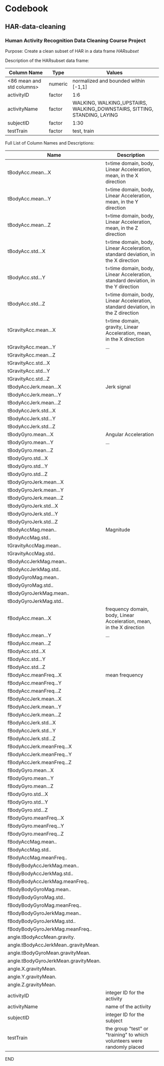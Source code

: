 # Codebook
## HAR-data-cleaning
### Human Activity Recognition Data Cleaning Course Project

Purpose: Create a clean subset of HAR in a data frame _HARsubset_

Description of the HARsubset data frame:

| Column Name | Type | Values |
| ----------- | ---- | ------ |
| <86 mean and std columns>  | numeric | normalized and bounded within [-1,1] |
| activityID | factor | 1:6 |
| activityName | factor | WALKING, WALKING_UPSTAIRS, WALKING_DOWNSTAIRS, SITTING, STANDING, LAYING |
| subjectID | factor | 1:30 |
| testTrain | factor | test, train |

Full List of Column Names and Descriptions:

| Name | Description |
| ----------- | ------------------ |
| tBodyAcc.mean...X |             t=time domain, body, Linear Acceleration, mean, in the X direction |
| tBodyAcc.mean...Y |             t=time domain, body, Linear Acceleration, mean, in the Y direction |
| tBodyAcc.mean...Z|             t=time domain, body, Linear Acceleration, mean, in the Z direction|
| tBodyAcc.std...X|              t=time domain, body, Linear Acceleration, standard deviation, in the X direction|
| tBodyAcc.std...Y|              t=time domain, body, Linear Acceleration, standard deviation, in the Y direction|
| tBodyAcc.std...Z|              t=time domain, body, Linear Acceleration, standard deviation, in the Z direction|
| tGravityAcc.mean...X|          t=time domain, gravity, Linear Acceleration, mean, in the X direction|
| tGravityAcc.mean...Y|          ...|
| tGravityAcc.mean...Z||
| tGravityAcc.std...X||
| tGravityAcc.std...Y||
| tGravityAcc.std...Z||
| tBodyAccJerk.mean...X|         Jerk signal|
| tBodyAccJerk.mean...Y||
| tBodyAccJerk.mean...Z||
| tBodyAccJerk.std...X||
| tBodyAccJerk.std...Y||
| tBodyAccJerk.std...Z||
| tBodyGyro.mean...X|            Angular Acceleration|
| tBodyGyro.mean...Y|            ...|
| tBodyGyro.mean...Z||
| tBodyGyro.std...X||
| tBodyGyro.std...Y||
| tBodyGyro.std...Z||
| tBodyGyroJerk.mean...X||
| tBodyGyroJerk.mean...Y||
| tBodyGyroJerk.mean...Z||
| tBodyGyroJerk.std...X||
| tBodyGyroJerk.std...Y||
| tBodyGyroJerk.std...Z||
| tBodyAccMag.mean..|            Magnitude|
| tBodyAccMag.std..||
| tGravityAccMag.mean..||
| tGravityAccMag.std..||
| tBodyAccJerkMag.mean..||
| tBodyAccJerkMag.std..||
| tBodyGyroMag.mean..||
| tBodyGyroMag.std..||
| tBodyGyroJerkMag.mean..||
| tBodyGyroJerkMag.std..||
| fBodyAcc.mean...X|             frequency domain, body, Linear Acceleration, mean, in the X direction|
| fBodyAcc.mean...Y|             ...|
| fBodyAcc.mean...Z||
| fBodyAcc.std...X||
| fBodyAcc.std...Y||
| fBodyAcc.std...Z||
| fBodyAcc.meanFreq...X|         mean frequency|
| fBodyAcc.meanFreq...Y||
| fBodyAcc.meanFreq...Z||
| fBodyAccJerk.mean...X||
| fBodyAccJerk.mean...Y||
| fBodyAccJerk.mean...Z||
| fBodyAccJerk.std...X||
| fBodyAccJerk.std...Y||
| fBodyAccJerk.std...Z||
| fBodyAccJerk.meanFreq...X||
| fBodyAccJerk.meanFreq...Y||
| fBodyAccJerk.meanFreq...Z||
| fBodyGyro.mean...X||
| fBodyGyro.mean...Y||
| fBodyGyro.mean...Z||
| fBodyGyro.std...X||
| fBodyGyro.std...Y||
| fBodyGyro.std...Z||
| fBodyGyro.meanFreq...X||
| fBodyGyro.meanFreq...Y||
| fBodyGyro.meanFreq...Z||
| fBodyAccMag.mean..||
| fBodyAccMag.std..||
| fBodyAccMag.meanFreq..||
| fBodyBodyAccJerkMag.mean..||
| fBodyBodyAccJerkMag.std..||
| fBodyBodyAccJerkMag.meanFreq..||
| fBodyBodyGyroMag.mean..||
| fBodyBodyGyroMag.std..||
| fBodyBodyGyroMag.meanFreq..||
| fBodyBodyGyroJerkMag.mean..||
| fBodyBodyGyroJerkMag.std..||
| fBodyBodyGyroJerkMag.meanFreq..||
| angle.tBodyAccMean.gravity.||
| angle.tBodyAccJerkMean..gravityMean.||
| angle.tBodyGyroMean.gravityMean.||
| angle.tBodyGyroJerkMean.gravityMean.||
| angle.X.gravityMean.||
| angle.Y.gravityMean.||
| angle.Z.gravityMean.||
| activityID|                    integer ID for the activity|
| activityName|                  name of the activity|
| subjectID|                     integer ID for the subject|
| testTrain|                     the group "test" or "training" to which volunteers were randomly placed|

END
